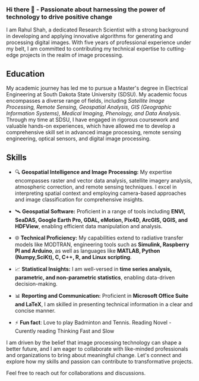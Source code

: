 ### Hi there 👋 - Passionate about harnessing the power of technology to drive positive change

I am Rahul Shah, a dedicated Research Scientist with a strong background in developing and applying innovative algorithms for generating and processing digital images. With five years of professional experience under my belt, I am committed to contributing my technical expertise to cutting-edge projects in the realm of image processing.

## Education

My academic journey has led me to pursue a Master's degree in Electrical Engineering at South Dakota State University (SDSU). My academic focus encompasses a diverse range of fields, including *Satellite Image Processing, Remote Sensing, Geospatial Analysis, GIS (Geographic Information Systems), Medical Imaging, Phenology, and Data Analysis*. Through my time at SDSU, I have engaged in rigorous coursework and valuable hands-on experiences, which have allowed me to develop a comprehensive skill set in advanced image processing, remote sensing engineering, optical sensors, and digital image processing.

## Skills

- 🔍 **Geospatial Intelligence and Image Processing:** My expertise encompasses raster and vector data analysis, satellite imagery analysis, atmospheric correction, and remote sensing techniques. I excel in interpreting spatial context and employing camera-based approaches and image classification for comprehensive insights.

- 🛰️ **Geospatial Software:** Proficient in a range of tools including **ENVI, SeaDAS, Google Earth Pro, GDAL, eMotion, Pix4D, ArcGIS, QGIS, and HDFView**, enabling efficient data manipulation and analysis.

- 🌐 **Technical Proficiency:** My capabilities extend to radiative transfer models like MODTRAN, engineering tools such as **Simulink, Raspberry PI and Arduino**, as well as languages like **MATLAB, Python (Numpy,SciKt), C, C++, R, and Linux scripting**.

- 📈 **Statistical Insights:** I am well-versed in **time series analysis, parametric, and non-parametric statistics**, enabling data-driven decision-making.

- 📊 **Reporting and Communication:** Proficient in **Microsoft Office Suite and LaTeX**, I am skilled in presenting technical information in a clear and concise manner.

- ⚡ **Fun fact**: Love to play Badminton and Tennis. Reading Novel - Curently reading Thinking Fast and Slow

I am driven by the belief that image processing technology can shape a better future, and I am eager to collaborate with like-minded professionals and organizations to bring about meaningful change. Let's connect and explore how my skills and passion can contribute to transformative projects.

Feel free to reach out for collaborations and discussions.
